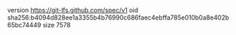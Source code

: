 version https://git-lfs.github.com/spec/v1
oid sha256:b4094d828ee1a3355b4b76990c686faec4ebffa785e010b0a8e402b65bc74449
size 7578
